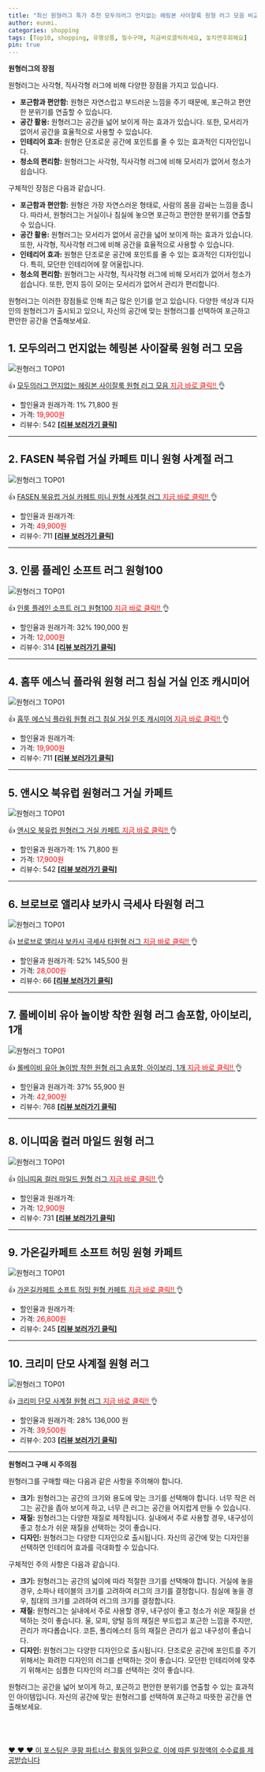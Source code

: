 ```yaml
---
title: "최신 원형러그 특가 추천 모두의러그 먼지없는 헤링본 사이잘룩 원형 러그 모음 비교 장점"
author: eunmi.
categories: shopping
tags: [Top10, shopping, 유행상품, 필수구매, 지금바로클릭하세요, 놓치면후회해요]
pin: true
---
```

**원형러그의 장점**

원형러그는 사각형, 직사각형 러그에 비해 다양한 장점을 가지고 있습니다.

* **포근함과 편안함:** 원형은 자연스럽고 부드러운 느낌을 주기 때문에, 포근하고 편안한 분위기를 연출할 수 있습니다.
* **공간 활용:** 원형러그는 공간을 넓어 보이게 하는 효과가 있습니다. 또한, 모서리가 없어서 공간을 효율적으로 사용할 수 있습니다.
* **인테리어 효과:** 원형은 단조로운 공간에 포인트를 줄 수 있는 효과적인 디자인입니다.
* **청소의 편리함:** 원형러그는 사각형, 직사각형 러그에 비해 모서리가 없어서 청소가 쉽습니다.

구체적인 장점은 다음과 같습니다.

* **포근함과 편안함:** 원형은 가장 자연스러운 형태로, 사람의 몸을 감싸는 느낌을 줍니다. 따라서, 원형러그는 거실이나 침실에 놓으면 포근하고 편안한 분위기를 연출할 수 있습니다.
* **공간 활용:** 원형러그는 모서리가 없어서 공간을 넓어 보이게 하는 효과가 있습니다. 또한, 사각형, 직사각형 러그에 비해 공간을 효율적으로 사용할 수 있습니다.
* **인테리어 효과:** 원형은 단조로운 공간에 포인트를 줄 수 있는 효과적인 디자인입니다. 특히, 모던한 인테리어에 잘 어울립니다.
* **청소의 편리함:** 원형러그는 사각형, 직사각형 러그에 비해 모서리가 없어서 청소가 쉽습니다. 또한, 먼지 등이 모이는 모서리가 없어서 관리가 편리합니다.

원형러그는 이러한 장점들로 인해 최근 많은 인기를 얻고 있습니다. 다양한 색상과 디자인의 원형러그가 출시되고 있으니, 자신의 공간에 맞는 원형러그를 선택하여 포근하고 편안한 공간을 연출해보세요.

   

## 1. 모두의러그 먼지없는 헤링본 사이잘룩 원형 러그 모음

![원형러그 TOP01](https://thumbnail10.coupangcdn.com/thumbnails/remote/230x230ex/image/vendor_inventory/3f46/b086698252376cf96b0c7420fc4b1a151a0e2dc9f874b05643dec2290da8.jpg)


👍 [모두의러그 먼지없는 헤링본 사이잘룩 원형 러그 모음 <font color=red> 지금 바로 클릭!! </font> ](https://link.coupang.com/re/AFFSDP?lptag=AF3617701&subid=GithubCoopas&pageKey=5049854167&traceid=V0-153&itemId=6808926322&vendorItemId=74101579032) 👌 


- 할인율과 원래가격: 1%  71,800   원
- 가격: <span style='color:red'>19,900원</span>
- 리뷰수: 542  [**[리뷰 보러가기 클릭]**](https://link.coupang.com/re/AFFSDP?lptag=AF3617701&subid=GithubCoopas&pageKey=5049854167&traceid=V0-153&itemId=6808926322&vendorItemId=74101579032)

---


   

## 2. FASEN 북유럽 거실 카페트 미니 원형 사계절 러그

![원형러그 TOP01](https://thumbnail9.coupangcdn.com/thumbnails/remote/230x230ex/image/vendor_inventory/5a9d/1d98fa69a605787abfff2d901145e96a3fd4087a4858e09c4b918bb70743.jpg)


👍 [FASEN 북유럽 거실 카페트 미니 원형 사계절 러그 <font color=red> 지금 바로 클릭!! </font> ](https://link.coupang.com/re/AFFSDP?lptag=AF3617701&subid=GithubCoopas&pageKey=6293836876&traceid=V0-153&itemId=12978340915&vendorItemId=80242286430) 👌 


- 할인율과 원래가격: 
- 가격: <span style='color:red'>49,900원</span>
- 리뷰수: 711  [**[리뷰 보러가기 클릭]**](https://link.coupang.com/re/AFFSDP?lptag=AF3617701&subid=GithubCoopas&pageKey=6293836876&traceid=V0-153&itemId=12978340915&vendorItemId=80242286430)

---


   

## 3. 인룸 플레인 소프트 러그 원형100

![원형러그 TOP01](https://thumbnail7.coupangcdn.com/thumbnails/remote/230x230ex/image/retail/images/3820174397096548-a8a78371-1cc8-464f-a286-d0920a5d360c.jpg)


👍 [인룸 플레인 소프트 러그 원형100 <font color=red> 지금 바로 클릭!! </font> ](https://link.coupang.com/re/AFFSDP?lptag=AF3617701&subid=GithubCoopas&pageKey=183396195&traceid=V0-153&itemId=525082645&vendorItemId=4362051524) 👌 


- 할인율과 원래가격: 32%  190,000   원
- 가격: <span style='color:red'>12,000원</span>
- 리뷰수: 314  [**[리뷰 보러가기 클릭]**](https://link.coupang.com/re/AFFSDP?lptag=AF3617701&subid=GithubCoopas&pageKey=183396195&traceid=V0-153&itemId=525082645&vendorItemId=4362051524)

---


   

## 4. 홈뚜 에스닉 플라워 원형 러그 침실 거실 인조 캐시미어

![원형러그 TOP01](https://thumbnail6.coupangcdn.com/thumbnails/remote/230x230ex/image/vendor_inventory/0351/b3a25c6fde18c48de03e237828dc722255a59c45b9b6549413d340bf5964.jpg)


👍 [홈뚜 에스닉 플라워 원형 러그 침실 거실 인조 캐시미어 <font color=red> 지금 바로 클릭!! </font> ](https://link.coupang.com/re/AFFSDP?lptag=AF3617701&subid=GithubCoopas&pageKey=7540116824&traceid=V0-153&itemId=19819196561&vendorItemId=86921186779) 👌 


- 할인율과 원래가격: 
- 가격: <span style='color:red'>19,900원</span>
- 리뷰수: 711  [**[리뷰 보러가기 클릭]**](https://link.coupang.com/re/AFFSDP?lptag=AF3617701&subid=GithubCoopas&pageKey=7540116824&traceid=V0-153&itemId=19819196561&vendorItemId=86921186779)

---


   

## 5. 앤시오 북유럽 원형러그 거실 카페트

![원형러그 TOP01](https://thumbnail8.coupangcdn.com/thumbnails/remote/230x230ex/image/vendor_inventory/0829/df624a360c989bfaa8e8b48472324b9fa09382a221ae1a0e2a1af3f75649.jpg)


👍 [앤시오 북유럽 원형러그 거실 카페트 <font color=red> 지금 바로 클릭!! </font> ](https://link.coupang.com/re/AFFSDP?lptag=AF3617701&subid=GithubCoopas&pageKey=7656021642&traceid=V0-153&itemId=20383535568&vendorItemId=87414139864) 👌 


- 할인율과 원래가격: 1%  71,800   원
- 가격: <span style='color:red'>17,900원</span>
- 리뷰수: 542  [**[리뷰 보러가기 클릭]**](https://link.coupang.com/re/AFFSDP?lptag=AF3617701&subid=GithubCoopas&pageKey=7656021642&traceid=V0-153&itemId=20383535568&vendorItemId=87414139864)

---


   

## 6. 브로브로 앨리샤 보카시 극세사 타원형 러그

![원형러그 TOP01](https://thumbnail6.coupangcdn.com/thumbnails/remote/230x230ex/image/rs_quotation_api/zhnbnvpg/8b6d433686a149d1be292aa474d285eb.jpg)


👍 [브로브로 앨리샤 보카시 극세사 타원형 러그 <font color=red> 지금 바로 클릭!! </font> ](https://link.coupang.com/re/AFFSDP?lptag=AF3617701&subid=GithubCoopas&pageKey=7194531042&traceid=V0-153&itemId=18172080960&vendorItemId=85321414317) 👌 


- 할인율과 원래가격: 52%  145,500   원
- 가격: <span style='color:red'>28,000원</span>
- 리뷰수: 66  [**[리뷰 보러가기 클릭]**](https://link.coupang.com/re/AFFSDP?lptag=AF3617701&subid=GithubCoopas&pageKey=7194531042&traceid=V0-153&itemId=18172080960&vendorItemId=85321414317)

---


   

## 7. 롤베이비 유아 놀이방 착한 원형 러그 솜포함, 아이보리, 1개

![원형러그 TOP01](https://thumbnail10.coupangcdn.com/thumbnails/remote/230x230ex/image/rs_quotation_api/uwdppylw/4172faffabd246ca830f45131684862d.jpg)


👍 [롤베이비 유아 놀이방 착한 원형 러그 솜포함, 아이보리, 1개 <font color=red> 지금 바로 클릭!! </font> ](https://link.coupang.com/re/AFFSDP?lptag=AF3617701&subid=GithubCoopas&pageKey=7149036006&traceid=V0-153&itemId=17969531426&vendorItemId=85126792611) 👌 


- 할인율과 원래가격: 37%  55,900   원
- 가격: <span style='color:red'>42,900원</span>
- 리뷰수: 768  [**[리뷰 보러가기 클릭]**](https://link.coupang.com/re/AFFSDP?lptag=AF3617701&subid=GithubCoopas&pageKey=7149036006&traceid=V0-153&itemId=17969531426&vendorItemId=85126792611)

---


   

## 8. 이니띠움 컬러 마일드 원형 러그

![원형러그 TOP01](https://thumbnail8.coupangcdn.com/thumbnails/remote/230x230ex/image/retail/images/5284577793586426-3cb67058-6e27-485a-a06e-befc02c3c2dc.jpg)


👍 [이니띠움 컬러 마일드 원형 러그 <font color=red> 지금 바로 클릭!! </font> ](https://link.coupang.com/re/AFFSDP?lptag=AF3617701&subid=GithubCoopas&pageKey=6527978274&traceid=V0-153&itemId=14487832346&vendorItemId=81731028856) 👌 


- 할인율과 원래가격: 
- 가격: <span style='color:red'>12,900원</span>
- 리뷰수: 731  [**[리뷰 보러가기 클릭]**](https://link.coupang.com/re/AFFSDP?lptag=AF3617701&subid=GithubCoopas&pageKey=6527978274&traceid=V0-153&itemId=14487832346&vendorItemId=81731028856)

---


   

## 9. 가온길카페트 소프트 허밍 원형 카페트

![원형러그 TOP01](https://thumbnail10.coupangcdn.com/thumbnails/remote/230x230ex/image/vendor_inventory/bd1e/6bcd26f94ca2d9e77d0086ead4ec0be24daa45d0ab40fb99faf896c15bc5.jpg)


👍 [가온길카페트 소프트 허밍 원형 카페트 <font color=red> 지금 바로 클릭!! </font> ](https://link.coupang.com/re/AFFSDP?lptag=AF3617701&subid=GithubCoopas&pageKey=4841681148&traceid=V0-153&itemId=6257876089&vendorItemId=71619924465) 👌 


- 할인율과 원래가격: 
- 가격: <span style='color:red'>26,800원</span>
- 리뷰수: 245  [**[리뷰 보러가기 클릭]**](https://link.coupang.com/re/AFFSDP?lptag=AF3617701&subid=GithubCoopas&pageKey=4841681148&traceid=V0-153&itemId=6257876089&vendorItemId=71619924465)

---


   

## 10. 크리미 단모 사계절 원형 러그

![원형러그 TOP01](https://thumbnail7.coupangcdn.com/thumbnails/remote/230x230ex/image/rs_quotation_api/mehd0lby/1cfd6aca5c204a5f8841166f653360e7.jpg)


👍 [크리미 단모 사계절 원형 러그 <font color=red> 지금 바로 클릭!! </font> ](https://link.coupang.com/re/AFFSDP?lptag=AF3617701&subid=GithubCoopas&pageKey=6853251635&traceid=V0-153&itemId=7833418150&vendorItemId=74244339655) 👌 


- 할인율과 원래가격: 28%  136,000   원
- 가격: <span style='color:red'>39,500원</span>
- 리뷰수: 203  [**[리뷰 보러가기 클릭]**](https://link.coupang.com/re/AFFSDP?lptag=AF3617701&subid=GithubCoopas&pageKey=6853251635&traceid=V0-153&itemId=7833418150&vendorItemId=74244339655)

---
**원형러그 구매 시 주의점**

원형러그를 구매할 때는 다음과 같은 사항을 주의해야 합니다.

* **크기:** 원형러그는 공간의 크기와 용도에 맞는 크기를 선택해야 합니다. 너무 작은 러그는 공간을 좁아 보이게 하고, 너무 큰 러그는 공간을 어지럽게 만들 수 있습니다.
* **재질:** 원형러그는 다양한 재질로 제작됩니다. 실내에서 주로 사용할 경우, 내구성이 좋고 청소가 쉬운 재질을 선택하는 것이 좋습니다.
* **디자인:** 원형러그는 다양한 디자인으로 출시됩니다. 자신의 공간에 맞는 디자인을 선택하면 인테리어 효과를 극대화할 수 있습니다.

구체적인 주의 사항은 다음과 같습니다.

* **크기:** 원형러그는 공간의 넓이에 따라 적절한 크기를 선택해야 합니다. 거실에 놓을 경우, 소파나 테이블의 크기를 고려하여 러그의 크기를 결정합니다. 침실에 놓을 경우, 침대의 크기를 고려하여 러그의 크기를 결정합니다.
* **재질:** 원형러그는 실내에서 주로 사용할 경우, 내구성이 좋고 청소가 쉬운 재질을 선택하는 것이 좋습니다. 울, 모피, 양털 등의 재질은 부드럽고 포근한 느낌을 주지만, 관리가 까다롭습니다. 코튼, 폴리에스터 등의 재질은 관리가 쉽고 내구성이 좋습니다.
* **디자인:** 원형러그는 다양한 디자인으로 출시됩니다. 단조로운 공간에 포인트를 주기 위해서는 화려한 디자인의 러그를 선택하는 것이 좋습니다. 모던한 인테리어에 맞추기 위해서는 심플한 디자인의 러그를 선택하는 것이 좋습니다.

원형러그는 공간을 넓어 보이게 하고, 포근하고 편안한 분위기를 연출할 수 있는 효과적인 아이템입니다. 자신의 공간에 맞는 원형러그를 선택하여 포근하고 따뜻한 공간을 연출해보세요.<br><br><br><br><br> [ ❤ ❤ ❤ 이 포스팅은 쿠팡 파트너스 활동의 일환으로, 이에 따른 일정액의 수수료를 제공받습니다](https://link.coupang.com/a/bcEFyh)